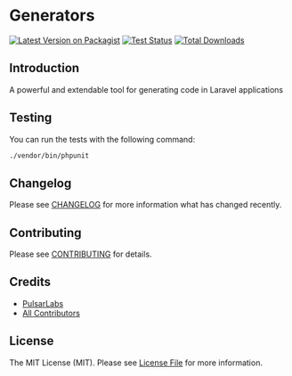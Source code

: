 # Generators

[![Latest Version on Packagist](https://img.shields.io/packagist/v/pulsarlabs/generators.svg?style=flat-square)](https://packagist.org/packages/pulsarlabs/generators)
[![Test Status](../../actions/workflows/run-tests.yml/badge.svg)](../../actions/workflows/run-tests.yml)
[![Total Downloads](https://img.shields.io/packagist/dt/pulsarlabs/generators.svg?style=flat-square)](https://packagist.org/packages/pulsarlabs/generators)


## Introduction
A powerful and extendable tool for generating code in Laravel applications

## Testing

You can run the tests with the following command:

``` bash
./vendor/bin/phpunit
```

## Changelog

Please see [CHANGELOG](CHANGELOG.md) for more information what has changed recently.

## Contributing

Please see [CONTRIBUTING](CONTRIBUTING.md) for details.

## Credits

- [PulsarLabs](https://github.com/ibnnajjaar)
- [All Contributors](../../contributors)

## License

The MIT License (MIT). Please see [License File](LICENSE.md) for more information.
